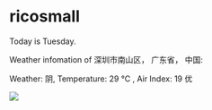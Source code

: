 # ricosmall

Today is Tuesday.

Weather infomation of 深圳市南山区， 广东省， 中国: 

Weather: 阴, Temperature: 29 ℃ , Air Index: 19 优

<img src="https://github-readme-stats.vercel.app/api?username=ricosmall&show_icons=true" />
